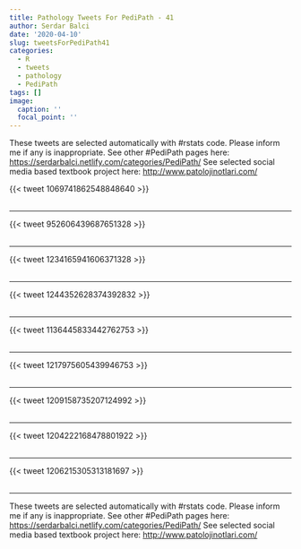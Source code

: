 ```yaml
---
title: Pathology Tweets For PediPath - 41
author: Serdar Balci
date: '2020-04-10'
slug: tweetsForPediPath41
categories:
  - R
  - tweets
  - pathology
  - PediPath
tags: []
image:
  caption: ''
  focal_point: ''
---
```



These tweets are selected automatically with #rstats code. Please inform me if any is inappropriate.
See other #PediPath pages here: https://serdarbalci.netlify.com/categories/PediPath/ 
See selected social media based textbook project here: http://www.patolojinotlari.com/

{{< tweet 1069741862548848640 >}}
<br>
<br>
<hr>
{{< tweet 952606439687651328 >}}
<br>
<br>
<hr>
{{< tweet 1234165941606371328 >}}
<br>
<br>
<hr>
{{< tweet 1244352628374392832 >}}
<br>
<br>
<hr>
{{< tweet 1136445833442762753 >}}
<br>
<br>
<hr>
{{< tweet 1217975605439946753 >}}
<br>
<br>
<hr>
{{< tweet 1209158735207124992 >}}
<br>
<br>
<hr>
{{< tweet 1204222168478801922 >}}
<br>
<br>
<hr>
{{< tweet 1206215305313181697 >}}
<br>
<br>
<hr>


These tweets are selected automatically with #rstats code. Please inform me if any is inappropriate.
See other #PediPath pages here: https://serdarbalci.netlify.com/categories/PediPath/ 
See selected social media based textbook project here: http://www.patolojinotlari.com/
